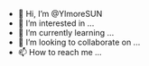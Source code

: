 - 👋 Hi, I’m @YlmoreSUN
- 👀 I’m interested in ...
- 🌱 I’m currently learning ...
- 💞️ I’m looking to collaborate on ...
- 📫 How to reach me ...

<!---
YlmoreSUN/YlmoreSUN is a ✨ special ✨ repository because its `README.md` (this file) appears on your GitHub profile.
You can click the Preview link to take a look at your changes.
--->
